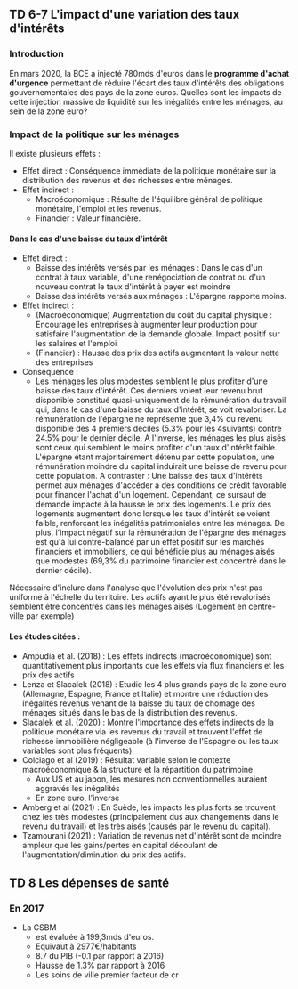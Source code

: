
## TD 6-7 L'impact d'une variation des taux d'intérêts 
### Introduction
En mars 2020, la BCE a injecté 780mds d'euros dans le **programme d'achat d'urgence** permettant de réduire l'écart des taux d'intérêts des obligations gouvernementales des pays de la zone euros.
Quelles sont les impacts de cette injection massive de liquidité sur les inégalités entre les ménages, au sein de la zone euro?
###  Impact de la politique sur les ménages
Il existe plusieurs effets :
- Effet direct : Conséquence immédiate de la politique monétaire sur la distribution des revenus et des richesses entre ménages.
- Effet indirect :
	- Macroéconomique : Résulte de l'équilibre général de politique monétaire, l'emploi et les revenus.
	- Financier : Valeur financière.
#### Dans le cas d'une baisse du taux d'intérêt
- Effet direct : 
	- Baisse des intérêts versés par les ménages : Dans le cas d'un contrat à taux variable, d'une renégociation de contrat ou d'un nouveau contrat le taux d'intérêt à payer est moindre
	- Baisse des intérêts versés aux ménages : L'épargne rapporte moins.
- Effet indirect :
	- (Macroéconomique) Augmentation du coût du capital physique : Encourage les entreprises à augmenter leur production pour satisfaire l'augmentation de la demande globale. Impact positif sur les salaires et l'emploi
	- (Financier) : Hausse des prix des actifs augmentant la valeur nette des entreprises
- Conséquence :
	- Les ménages les plus modestes semblent le plus profiter d'une baisse des taux d'intérêt. Ces derniers voient leur revenu brut disponible constitué quasi-uniquement de la rémunération du travail qui, dans le cas d'une baisse du taux d'intérêt, se voit revaloriser. La rémunération de l'épargne ne représente que 3,4% du revenu disponible des 4 premiers déciles (5.3% pour les 4suivants) contre 24.5% pour le dernier décile.
	  A l'inverse, les ménages les plus aisés sont ceux qui semblent le moins profiter d'un taux d'intérêt faible. L'épargne étant majoritairement détenu par cette population, une rémunération moindre du capital induirait une baisse de revenu pour cette population.
	  A contraster : Une baisse des taux d'intérêts permet aux ménages d'accéder à des conditions de crédit favorable pour financer l'achat d'un logement. Cependant, ce sursaut de demande impacte à la hausse le prix des logements. Le prix des logements augmentent donc lorsque les taux d'intérêt se voient faible, renforçant les inégalités patrimoniales entre les ménages. De plus, l'impact négatif sur la rémunération de l'épargne des ménages est qu'à lui contre-balancé par un effet positif sur les marchés financiers et immobiliers, ce qui bénéficie plus au ménages aisés que modestes (69,3% du patrimoine financier est concentré dans le dernier décile).
	  
Nécessaire d'inclure dans l'analyse que l'évolution des prix n'est pas uniforme à l'échelle du territoire. Les actifs ayant le plus été revalorisés semblent être concentrés dans les ménages aisés (Logement en centre-ville par exemple)

#### Les études citées :
- Ampudia et al. (2018) : Les effets indirects (macroéconomique) sont quantitativement plus importants que les effets via flux financiers et les prix des actifs
- Lenza et Slacalek (2018) : Etudie les 4 plus grands pays de la zone euro (Allemagne, Espagne, France et Italie) et montre une réduction des inégalités revenus venant de la baisse du taux de chomage des ménages situés dans le bas de la distribution des revenus.
- Slacalek et al. (2020) : Montre l'importance des effets indirects de la politique monétaire via les revenus du travail et trouvent l'effet de richesse immobilière négligeable (à l'inverse de l'Espagne ou les taux variables sont plus fréquents)
- Colciago et al (2019) : Résultat variable selon le contexte macroéconomique & la structure et la répartition du patrimoine 
	- Aux US et au japon, les mesures non conventionnelles auraient aggravés les inégalités
	- En zone euro, l'inverse
- Amberg et al (2021) : En Suède, les impacts les plus forts se trouvent chez les très modestes (principalement dus aux changements dans le revenu du travail) et les très aisés (causés par le revenu du capital). 
- Tzamourani (2021) :  Variation de revenus net d'intérêt sont de moindre ampleur que les gains/pertes en capital découlant de l'augmentation/diminution du prix des actifs.

## TD 8 Les dépenses de santé
### En 2017 
- La CSBM 
	- est évaluée à 199,3mds d'euros.
	- Equivaut à 2977€/habitants
	- 8.7 du PIB (-0.1 par rapport à 2016)
	- Hausse de 1.3% par rapport à 2016
	- Les soins de ville premier facteur de cr
